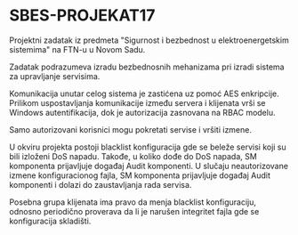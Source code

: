 # SBES-PROJEKAT17

Projektni zadatak iz predmeta "Sigurnost i bezbednost u elektroenergetskim sistemima" na FTN-u u Novom Sadu. 

Zadatak podrazumeva izradu bezbednosnih mehanizama pri izradi sistema za upravljanje servisima.

Komunikacija unutar celog sistema je zastićena uz pomoć AES enkripcije. Prilikom uspostavljanja komunikacije između servera i klijenata vrši se Windows autentifikacija, dok je autorizacija zasnovana na RBAC modelu.

Samo autorizovani korisnici mogu pokretati servise i vršiti izmene.

U okviru projekta postoji blacklist konfiguracija gde se beleže servisi koji su bili izloženi DoS napadu. Takođe, u koliko dođe do DoS napada, SM komponenta prijavljuje događaj Audit komponenti. U slučaju neautorizovane izmene konfiguracionog fajla, SM komponenta prijavljuje događaj Audit komponenti i dolazi do zaustavljanja rada servisa.

Posebna grupa klijenata ima pravo da menja blacklist konfiguraciju, odnosno periodično proverava da li je narušen integritet fajla gde se konfiguracija skladišti.
